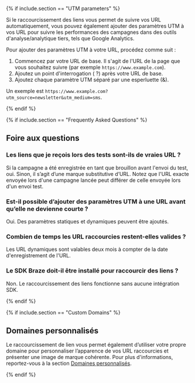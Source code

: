 {% if include.section == "UTM parameters" %}

Si le raccourcissement des liens vous permet de suivre vos URL automatiquement, vous pouvez également ajouter des paramètres UTM à vos URL pour suivre les performances des campagnes dans des outils d'analyse/analytique tiers, tels que Google Analytics.

Pour ajouter des paramètres UTM à votre URL, procédez comme suit :

1. Commencez par votre URL de base. Il s'agit de l'URL de la page que vous souhaitez suivre (par exemple `https://www.example.com`).
2. Ajoutez un point d'interrogation ( ?) après votre URL de base.
3. Ajoutez chaque paramètre UTM séparé par une esperluette (&).

Un exemple est `https://www.example.com?utm_source=newsletter&utm_medium=sms`.

{% endif %}

{% if include.section == "Frequently Asked Questions" %}

## Foire aux questions

### Les liens que je reçois lors des tests sont-ils de vraies URL ?

Si la campagne a été enregistrée en tant que brouillon avant l'envoi du test, oui. Sinon, il s’agit d’une marque substitutive d’URL. Notez que l'URL exacte envoyée lors d'une campagne lancée peut différer de celle envoyée lors d'un envoi test.

### Est-il possible d’ajouter des paramètres UTM à une URL avant qu’elle ne devienne courte ?

Oui. Des paramètres statiques et dynamiques peuvent être ajoutés. 

### Combien de temps les URL raccourcies restent-elles valides ?

Les URL dynamiques sont valables deux mois à compter de la date d'enregistrement de l'URL.

### Le SDK Braze doit-il être installé pour raccourcir des liens ?

Non. Le raccourcissement des liens fonctionne sans aucune intégration SDK.

{% endif %}

{% if include.section == "Custom Domains" %}

## Domaines personnalisés

Le raccourcissement de lien vous permet également d’utiliser votre propre domaine pour personnaliser l’apparence de vos URL raccourcies et présenter une image de marque cohérente. Pour plus d'informations, reportez-vous à la section [Domaines personnalisés]({{site.baseurl}}/user_guide/message_building_by_channel/sms/campaign/link_shortening/custom_domains/).

{% endif %}